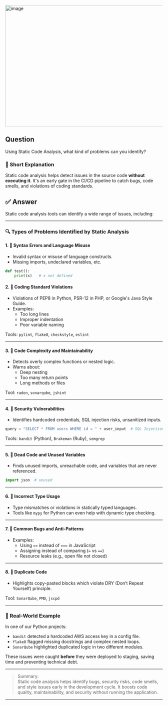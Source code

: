 
<img width="1105" height="388" alt="image" src="https://github.com/user-attachments/assets/f179876d-2bc6-48b3-81c9-c7b04bb592fd" />



















## Question  
Using Static Code Analysis, what kind of problems can you identify?

### 📝 Short Explanation  
Static code analysis helps detect issues in the source code **without executing it**. It's an early gate in the CI/CD pipeline to catch bugs, code smells, and violations of coding standards.

## ✅ Answer  

Static code analysis tools can identify a wide range of issues, including:

---

### 🔍 Types of Problems Identified by Static Analysis

#### 1. 🧠 **Syntax Errors and Language Misuse**
- Invalid syntax or misuse of language constructs.
- Missing imports, undeclared variables, etc.
```python
def test():
    print(x)   # x not defined
```

#### 2. 📏 **Coding Standard Violations**
- Violations of PEP8 in Python, PSR-12 in PHP, or Google's Java Style Guide.
- Examples:
  - Too long lines
  - Improper indentation
  - Poor variable naming

Tools: `pylint`, `flake8`, `checkstyle`, `eslint`

---

#### 3. 🔁 **Code Complexity and Maintainability**
- Detects overly complex functions or nested logic.
- Warns about:
  - Deep nesting
  - Too many return points
  - Long methods or files

Tool: `radon`, `sonarqube`, `jshint`

---

#### 4. 🔐 **Security Vulnerabilities**
- Identifies hardcoded credentials, SQL injection risks, unsanitized inputs.
```python
query = "SELECT * FROM users WHERE id = " + user_input  # SQL Injection
```

Tools: `bandit` (Python), `Brakeman` (Ruby), `semgrep`

---

#### 5. 🧼 **Dead Code and Unused Variables**
- Finds unused imports, unreachable code, and variables that are never referenced.
```python
import json  # unused
```

---

#### 6. 🧪 **Incorrect Type Usage**
- Type mismatches or violations in statically typed languages.
- Tools like `mypy` for Python can even help with dynamic type checking.

---

#### 7. 🧯 **Common Bugs and Anti-Patterns**
- Examples:
  - Using `==` instead of `===` in JavaScript
  - Assigning instead of comparing (`=` vs `==`)
  - Resource leaks (e.g., open file not closed)

---

#### 8. 🔁 **Duplicate Code**
- Highlights copy-pasted blocks which violate DRY (Don’t Repeat Yourself) principle.

Tool: `SonarQube`, `PMD`, `jscpd`

---

### 🧠 Real-World Example

In one of our Python projects:
- `bandit` detected a hardcoded AWS access key in a config file.
- `flake8` flagged missing docstrings and complex nested loops.
- `SonarQube` highlighted duplicated logic in two different modules.

These issues were caught **before** they were deployed to staging, saving time and preventing technical debt.

---

> Summary:  
> Static code analysis helps identify bugs, security risks, code smells, and style issues early in the development cycle. It boosts code quality, maintainability, and security without running the application.

---
